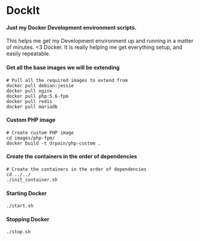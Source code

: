 # DockIt
#### Just my Docker Development environment scripts.

This helps me get my Development environment up and running in a matter of minutes. <3 Docker. It is really helping me get everything setup, and easily repeatable.

#### Get all the base images we will be extending
```
# Pull all the required images to extend from
docker pull debian:jessie
docker pull nginx
docker pull php:5.6-fpm
docker pull redis
docker pull mariadb
```

#### Custom PHP image
```
# Create custom PHP image
cd images/php-fpm/
docker build -t drpain/php-custom .
```
#### Create the containers in the order of dependencies
```
# Create the containers in the order of dependencies
cd ../../
./init_container.sh
```

#### Starting Docker 
```
./start.sh
```

#### Stopping Docker
```
./stop.sh
```

